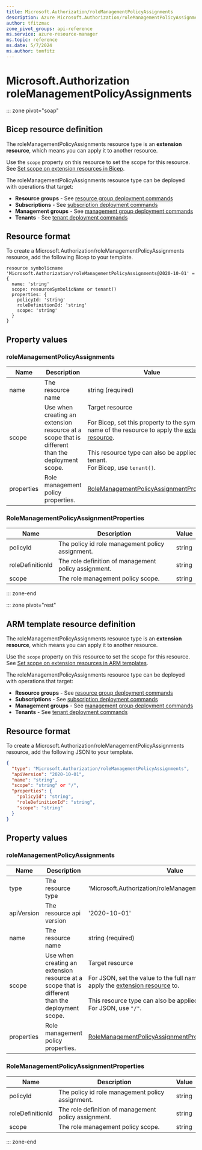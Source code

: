 ```yaml
---
title: Microsoft.Authorization/roleManagementPolicyAssignments 
description: Azure Microsoft.Authorization/roleManagementPolicyAssignments syntax and properties to use in Azure Resource Manager templates for deploying the resource. API version latest
author: tfitzmac
zone_pivot_groups: api-reference
ms.service: azure-resource-manager
ms.topic: reference
ms.date: 5/7/2024
ms.author: tomfitz
---
```

# Microsoft.Authorization roleManagementPolicyAssignments 

::: zone pivot="soap"

## Bicep resource definition

The roleManagementPolicyAssignments resource type is an **extension resource**, which means you can apply it to another resource. 

Use the `scope` property on this resource to set the scope for this resource. See [Set scope on extension resources in Bicep](/azure/azure-resource-manager/bicep/scope-extension-resources).

The roleManagementPolicyAssignments resource type can be deployed with operations that target: 

* **Resource groups** - See [resource group deployment commands](/azure/azure-resource-manager/bicep/deploy-to-resource-group)
* **Subscriptions** - See [subscription deployment commands](/azure/azure-resource-manager/bicep/deploy-to-subscription)
* **Management groups** - See [management group deployment commands](/azure/azure-resource-manager/bicep/deploy-to-management-group)
* **Tenants** - See [tenant deployment commands](/azure/azure-resource-manager/bicep/deploy-to-tenant)

## Resource format

To create a Microsoft.Authorization/roleManagementPolicyAssignments resource, add the following Bicep to your template.

```bicep
resource symbolicname 'Microsoft.Authorization/roleManagementPolicyAssignments@2020-10-01' = {
  name: 'string'
  scope: resourceSymbolicName or tenant()
  properties: {
    policyId: 'string'
    roleDefinitionId: 'string'
    scope: 'string'
  }
}
```

## Property values

### roleManagementPolicyAssignments

| Name | Description | Value |
| ---- | ----------- | ------------ |
| name | The resource name | string (required) |
| scope | Use when creating an extension resource at a scope that is different than the deployment scope. | Target resource<br /><br />For Bicep, set this property to the symbolic name of the resource to apply the [extension resource](/azure/azure-resource-manager/bicep/scope-extension-resources).<br /><br />This resource type can also be applied to a tenant.<br />For Bicep, use `tenant()`. |
| properties | Role management policy properties. | [RoleManagementPolicyAssignmentProperties](#rolemanagementpolicyassignmentproperties)  |

### RoleManagementPolicyAssignmentProperties

| Name | Description | Value |
| ---- | ----------- | ------------ |
| policyId | The policy id role management policy assignment. | string  |
| roleDefinitionId | The role definition of management policy assignment. | string  |
| scope | The role management policy scope. | string  |

::: zone-end

::: zone pivot="rest"

## ARM template resource definition

The roleManagementPolicyAssignments resource type is an **extension resource**, which means you can apply it to another resource. 

Use the `scope` property on this resource to set the scope for this resource. See [Set scope on extension resources in ARM templates](/azure/azure-resource-manager/templates/scope-extension-resources).

The roleManagementPolicyAssignments resource type can be deployed with operations that target: 

* **Resource groups** - See [resource group deployment commands](/azure/azure-resource-manager/templates/deploy-to-resource-group)
* **Subscriptions** - See [subscription deployment commands](/azure/azure-resource-manager/templates/deploy-to-subscription)
* **Management groups** - See [management group deployment commands](/azure/azure-resource-manager/templates/deploy-to-management-group)
* **Tenants** - See [tenant deployment commands](/azure/azure-resource-manager/templates/deploy-to-tenant)

## Resource format

To create a Microsoft.Authorization/roleManagementPolicyAssignments resource, add the following JSON to your template.

```json
{
  "type": "Microsoft.Authorization/roleManagementPolicyAssignments",
  "apiVersion": "2020-10-01",
  "name": "string",
  "scope": "string" or "/",
  "properties": {
    "policyId": "string",
    "roleDefinitionId": "string",
    "scope": "string"
  }
}
```

## Property values

### roleManagementPolicyAssignments

| Name | Description | Value |
| ---- | ----------- | ------------ |
| type | The resource type | 'Microsoft.Authorization/roleManagementPolicyAssignments' |
| apiVersion | The resource api version | '2020-10-01' |
| name | The resource name | string (required) |
| scope | Use when creating an extension resource at a scope that is different than the deployment scope. | Target resource<br /><br />For JSON, set the value to the full name of the resource to apply the [extension resource](/azure/azure-resource-manager/templates/scope-extension-resources) to.<br /><br />This resource type can also be applied to a tenant.<br />For JSON, use `"/"`. |
| properties | Role management policy properties. | [RoleManagementPolicyAssignmentProperties](#rolemanagementpolicyassignmentproperties-1)  |

### RoleManagementPolicyAssignmentProperties

| Name | Description | Value |
| ---- | ----------- | ------------ |
| policyId | The policy id role management policy assignment. | string  |
| roleDefinitionId | The role definition of management policy assignment. | string  |
| scope | The role management policy scope. | string  |

::: zone-end
